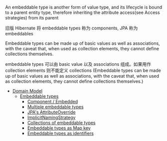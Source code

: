 An embeddable type is another form of value type, and its lifecycle is bound to a parent entity type, therefore inheriting the attribute access(see Access strategies) from its parent


旧版 Hibernate 将 embeddable types 称为 components, JPA 称为 embeddables


Embeddable types can be made up of basic values as well as associations, with the caveat that, when used as collection elements, they cannot define collections themselves.


embeddable types 可以由 basic value 以及 associations 组成。如果用作 collection elements 则不能定义 collections (Embeddable types can be made up of basic values as well as associations, with the caveat that, when used as collection elements, they cannot define collections themselves.)


- [Domain Model](/domain/README.md)
  - [Embeddable types](/domain/04/README.md)
    - [Component / Embedded](/domain/04/01.md)
    - [Multiple embeddable types](/domain/04/02.md)
    - [JPA's AttributeOverride](/domain/04/03.md)
    - [ImplicitNamingStrategy](/domain/04/04.md)
    - [Collections of embeddable types](/domain/04/05.md)
    - [Embeddable types as Map key](/domain/04/06.md)
    - [Embeddable types as identifiers](/domain/04/07.md)


